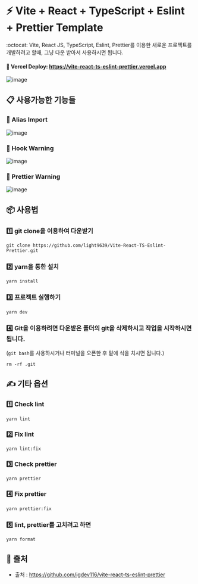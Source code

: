 # :zap: Vite + React + TypeScript + Eslint + Prettier Template

:octocat: Vite, React JS, TypeScript, Eslint, Prettier를 이용한 새로운 프로젝트를 개발하려고 할때, 그냥 다운 받아서 사용하시면 됩니다.

#### **:rocket: Vercel Deploy: https://vite-react-ts-eslint-prettier.vercel.app**

![image](https://user-images.githubusercontent.com/70432453/170648662-2ff424b9-74e9-4754-a04d-512fe1496a3b.png)

## **📋 사용가능한 기능들**

### :pushpin: Alias Import

![image](https://user-images.githubusercontent.com/70432453/170644457-ede03cca-44e9-4543-94d3-412c9d317063.png)

### :pushpin: Hook Warning

![image](https://user-images.githubusercontent.com/70432453/170638708-23a20ffd-156e-494a-84be-b1e1cfdb5c93.png)

### :pushpin: Prettier Warning

![image](https://user-images.githubusercontent.com/70432453/170639043-24423ed1-73cc-4730-b270-2acea1ae0c74.png)

## **📦 사용법**
### :one: git clone을 이용하여 다운받기
```
git clone https://github.com/light9639/Vite-React-TS-Eslint-Prettier.git
```
### :two: yarn을 통한 설치
```
yarn install
```
### :three: 프로젝트 실행하기
```
yarn dev
```
### :four: Git을 이용하려면 다운받은 폴더의 git을 삭제하시고 작업을 시작하시면 됩니다.<br>
(`git bash`를 사용하시거나 터미널을 오픈한 후 밑에 식을 치시면 됩니다.)
```
rm -rf .git
```
## **✍️ 기타 옵션**

### :one: Check lint
```
yarn lint
```
### :two: Fix lint
```
yarn lint:fix
```
### :three: Check prettier
```
yarn prettier
```
### :four: Fix prettier
```
yarn prettier:fix
```
### :five: lint, prettier를 고치려고 하면
```
yarn format
```
## **:paperclip: 출처**
- 출처 : https://github.com/igdev116/vite-react-ts-eslint-prettier
